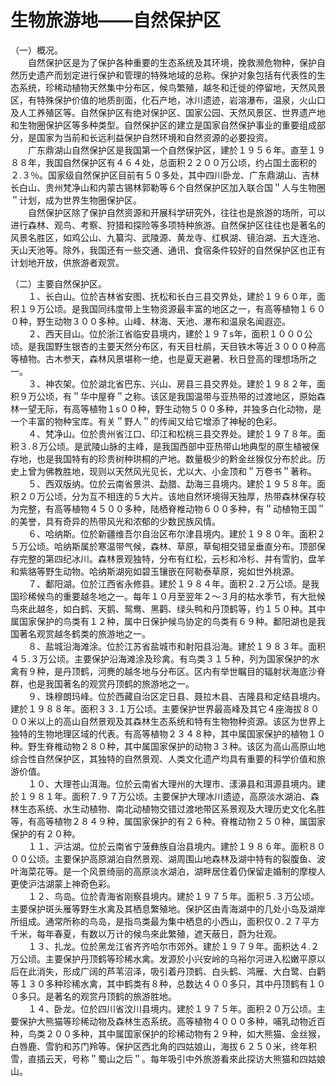 # 生物旅游地——自然保护区  
  
（一）概况。  
&emsp;&emsp;自然保护区是为了保护各种重要的生态系统及其环境，挽救濒危物种，保护自然历史遗产而划定进行保护和管理的特殊地域的总称。保护对象包括有代表性的生态系统，珍稀动植物天然集中分布区，候鸟繁殖，越冬和迁徙的停留地，天然风景区，有特殊保护价值的地质剖面，化石产地，冰川遗迹，岩溶瀑布，温泉，火山口及人工养殖区等。自然保护区有绝对保护区、国家公园、天然风景区、世界遗产地和生物圈保护区等多种类型。自然保护区的建立是国家自然保护事业的重要组成部分，是国家为当前和长远利益保护自然环境和自然资源的必要投资。  
&emsp;&emsp;广东鼎湖山自然保护区是我国第一个自然保护区，建於１９５６年。直至１９８８年，我国自然保护区有４６４处，总面积２２００万公顷，约占国土面积的２.３％。国家级自然保护区目前有５０多处，其中四川卧龙、广东鼎湖山、吉林长白山、贵州梵净山和内蒙古锡林郭勒等６个自然保护区加入联合国＂人与生物圈＂计划，成为世界生物圈保护区。  
&emsp;&emsp;自然保护区除了保护自然资源和开展科学研究外，往往也是旅游的场所，可以进行森林、观鸟、考察、狩猎和探险等多项特种旅游。自然保护区往往也是著名的风景名胜区，如鸡公山、九纂沟、武陵源、黄龙寺、红枫湖、镜泊湖、五大连池、天山天池等。除外，我国还有一些交通、通讯、食宿条件较好的自然保护区也正有计划地开放，供旅游者观赏。  
  
（二）主要自然保护区。  
&emsp;&emsp;１、长白山。位於吉林省安图、抚松和长白三县交界处，建於１９６０年，面积１９万公顷。是我国同纬度带上生物资源最丰富的地区之一，有高等植物１６００种，野生动物３００多种。山峰、林海、天池、瀑布和温泉名闻遐迩。  
&emsp;&emsp;２、西天目山。位於浙江省临安县境内，建於１９７s年，面积１０００公顷。是我国野生银杏的主要天然分布区，有天目杜鹃，天目铁木等近３０００种高等植物。古木参天，森林风景堪称一绝，也是夏天避暑、秋日登高的理想场所之一。  
&emsp;&emsp;３、神农架。位於湖北省巴东、兴山、房县三县交界处。建於１９８２年，面积９万公顷，有＂华中屋脊＂之称。该区是我国温带与亚热带的过渡地区，原始森林一望无际，有高等植物１s００种，野生动物５００多种，并独多白化动物，是一个丰富的物种宝库。有关＂野人＂的传闻又给它增添了神秘的色彩。  
&emsp;&emsp;４、梵净山。位於贵州省江口、印江和松桃三县交界处。建於１９７８年。面积３.８万公顷。是武陵山脉的主峰，是我国西部中亚热带山地典型的原生植被保存地，也是我国特有的珍贵树种珙桐的产地。数量极少的黔金丝猴仅分布於此。历史上曾为佛教胜地，现则以天然风光见长，尤以大、小金顶和＂万卷书＂著称。  
&emsp;&emsp;５、西双版纳。位於云南省景洪、勐腊、勐海三县境内。建於１９５８年。面积２０万公顷，分为互不相连的５大片。该地自然环境得天独厚，热带森林保存较为完整，有高等植物４５００多种，陆栖脊椎动物６００多种，有＂动植物王国＂的美誉，具有奇异的热带风光和浓郁的少数民族风情。  
&emsp;&emsp;６、哈纳斯。位於新疆维吾尔自治区布尔津县境内。建於１９８０年。面积２５万公顷。哈纳斯属於寒温带气候，森林、草原，草甸相交错呈垂直分布。顶部保存完整的第四纪冰川。森林景观独特，分布有红松，云杉和冷杉、并有雪豹，盘羊和紫貉等野生动物。哈纳斯湖宛如碧玉镶嵌在阿勒泰草原，宛如世外桃源。  
&emsp;&emsp;７、鄱阳湖。位於江西省永修县。建於１９８４年。面积２.２万公顷。是我国珍稀候鸟的重要越冬地之一。每年１０月至翌年２～３月的枯水季节，有大批候鸟來此越冬，如白鹤、天鹅、鸳鸯、黑鹳、绿头鸭和丹顶鹤等，约１５０种。其中属国家保护的鸟类有１２种，属中日保护候鸟协定的鸟类有６９种。鄱阳湖也是我国著名观赏越冬鹤类的旅游地之一。  
&emsp;&emsp;８、盐城沿海滩涂。位於江苏省盐城市和射阳县沿海。建於１９８３年。面积４５.３万公顷。主要保护沿海滩涂及珍禽。有鸟类３１５种，列为国家保护的水禽有９种，是丹顶鹤，河麂的越冬地与分布区。区内有举世瞩目的辐射状海底沙脊群，也是我国著名的观赏丹顶鹤的旅游地之一。  
&emsp;&emsp;９、珠穆朗玛峰。位於西藏自治区定日县、聂拉木县、吉隆县和定结县境内。建於１９８８年。面积３３.１万公顷。主要保护世界最高峰及其它４座海拔８０００米以上的高山自然景观及其森林生态系统和特有生物物种资源。该区为世界上独特的生物地理区域的代表。有高等植物２３４８种，其中属国家保护的植物１０种。野生脊椎动物２８０种，其中属国家保护的动物３３种。该区为高山高原山地综合性自然保护区，其独特的自然景观、人类文化遗产均具有重要的科学价值和旅游价值。  
&emsp;&emsp;１０、大理苍山洱海。位於云南省大理州的大理市、漾濞县和洱源县境内。建於１９８１年。面积７.９７万公顷。主要保护大理冰川遗迹，高原淡水湖泊、森林生态系统、水生动植物、南北动植物交错过渡地带区系景观及大理历史文化名胜等，有高等植物２８４９种，属国家保护的有２６种。脊椎动物２５０种，属国家保护的有２０种。  
&emsp;&emsp;１１、沪沽湖。位於云南省宁菠彝族自治县境内。建於１９８６年。面积８０００公顷。主要保护高原湖泊自然景观、湖周围山地森林及湖中特有的裂腹鱼、波叶海菜花等。是一个风景绮丽的高原淡水湖泊，湖畔居住着仍保留走婚制的摩梭人更使沪沽湖蒙上神奇色彩。  
&emsp;&emsp;１２、鸟岛。位於青海省刚察县境内。建於１９７５年。面积５.３万公顷。主要保护斑头雁等野生水禽及其栖息繁殖地。保护区由青海湖中的几处小岛及湖岸所组成。通常所称的鸟岛，是指鸟类最为集中栖息的小西山，面积仅０.２７平方千米，每年春夏，有数以万计的候鸟來此繁殖，遮天蔽日，蔚为壮观。  
&emsp;&emsp;１３、扎龙。位於黑龙江省齐齐哈尔市郊外。建於１９７９年。面积达４.２万公顷。主要保护丹顶鹤等珍稀水禽。发源於小兴安岭的乌裕尔河进入松嫩平原以后在此消失，形成广阔的芦苇沼泽，吸引着丹顶鹤、白头鹤、鸿雁、大白鹭、白鹳等１３０多种珍稀水禽，其中鹤类有８种，总数达４００多只，其中丹顶鹤有１００多只。是著名的观赏丹顶鹤的旅游胜地。  
&emsp;&emsp;１４、卧龙。位於四川省汶川县境内。建於１９７５年。面积２０万公顷。主要保护大熊猫等珍稀动物及森林生态系统。高等植物４０００多种，哺乳动物近百种，鸟类２００多种，其中属国家保护的珍稀动物有２９种，如大熊猫、金丝猴，白唇鹿、雪豹和苏门羚等。保护区西北角的四姑娘山，海拔６２５０米，终年积雪，直插云天，号称＂蜀山之后＂。每年吸引中外旅游看來此探访大熊猫和四姑娘山。